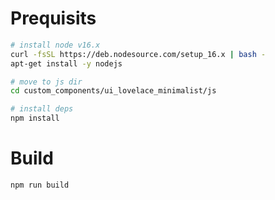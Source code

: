 # Prequisits

```bash
# install node v16.x
curl -fsSL https://deb.nodesource.com/setup_16.x | bash -
apt-get install -y nodejs

# move to js dir
cd custom_components/ui_lovelace_minimalist/js

# install deps
npm install
```

# Build

```bash
npm run build
```